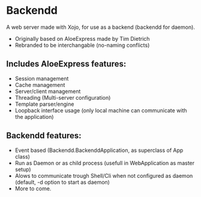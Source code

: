 # Backendd
A web server made with Xojo, for use as a backend (backendd for daemon).

- Originally based on AloeExpress made by Tim Dietrich
- Rebranded to be interchangable (no-naming conflicts)

## Includes AloeExpress features:
- Session management
- Cache management
- Server/client management
- Threading (Multi-server configuration)
- Template parser/engine
- Loopback interface usage (only local machine can communicate with the application)

## Backendd features:
- Event based (Backendd.BackenddApplication, as superclass of App class)
- Run as Daemon or as child process (usefull in WebApplication as master setup)
- Alows to communicate trough Shell/Cli when not configured as daemon (default, -d option to start as daemon)
- More to come.
